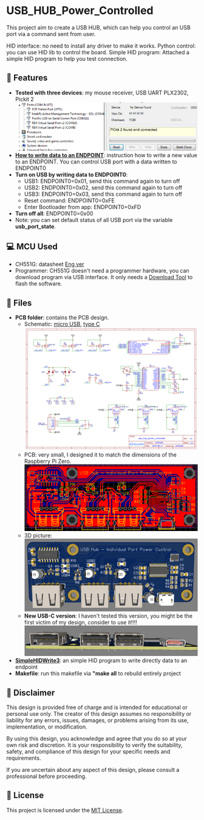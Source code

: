 # USB_HUB_Power_Controlled
This project aim to create a USB HUB, which can help you control an USB port via a command sent from user.

HID interface: no need to install any driver to make it works.
Python control: you can use HID lib to control the board.
Simple HID program: Attached a simple HID program to help you test connection.

## 🚀 Features
 - **Tested with three devices**: my mouse receiver, USB UART PLX2302, Pickit 2
 ![tested](https://github.com/AnhGeek/USB_HUB_Power_Controlled/blob/main/img/tested.PNG)
 - **[How to write data to an ENDPOINT](https://github.com/AnhGeek/USB_Relay_HID/tree/main#-how-to-use)**: instruction how to write a new value to an ENDPOINT. You can control USB port with a data written to ENDPOINT0
 - **Turn on USB by writing data to ENDPOINT0**:
   - USB1: ENDPOINT0=0x01, send this command again to turn off
   - USB2: ENDPOINT0=0x02, send this command again to turn off
   - USB3: ENDPOINT0=0x03, send this command again to turn off
   - Reset command: ENDPOINT0=0xFE
   - Enter Bootloader from app: ENDPOINT0=0xFD
 - **Turn off all**: ENDPOINT0=0x00
 - Note: you can set default status of all USB port via the variable **usb_port_state**.

## 💻 MCU Used
- CH551G: datasheet [Eng ver](https://akizukidenshi.com/goodsaffix/CH552.pdf)
- Programmer: CH551G doesn't need a programmer hardware, you can download program via USB interface. It only needs a [Download Tool](https://www.wch-ic.com/downloads/WCHISPTool_Setup_exe.html) to flash the software.

## 📄 Files
- **PCB folder**: contains the PCB design.
     - Schematic: [micro USB](https://github.com/AnhGeek/USB_HUB_Power_Controlled/blob/main/PCB/TypeA/Schematic_Usb-hub-power-control_2024-12-14.pdf), [type C](https://github.com/AnhGeek/USB_HUB_Power_Controlled/blob/main/PCB/TypeC/Schematic_Usb-hub-power-control-USB-C_2024-12-15.pdf)
       ![sche](https://github.com/AnhGeek/USB_HUB_Power_Controlled/blob/main/img/Schematic_Usb-hub-power-control_2024-12-14.png)
     - PCB: very small, I designed it to match the dimensions of the Raspberry Pi Zero.
       ![PCB](https://github.com/AnhGeek/USB_HUB_Power_Controlled/blob/main/img/PCB_PCB_Usb-hub-power-control_2024-12-14.png)
     - 3D picture:
       ![3d-image](https://github.com/AnhGeek/USB_HUB_Power_Controlled/blob/main/img/3D_Usb-hub-power-control_2024-12-14.png)
     - **New USB-C version**: I haven't tested this version, you might be the first victim of my design, consider to use it!!!!
       ![typeC](https://github.com/AnhGeek/USB_HUB_Power_Controlled/blob/main/img/USB-C.PNG)
- **[SimpleHIDWrite3](https://github.com/AnhGeek/USB_Relay_HID/tree/main/SimpleHIDWrite3)**: an simple HID program to write directly data to an endpoint
- **Makefile**: run this makefile via **"make all** to rebuild entirely project

## :anger: Disclaimer

This design is provided free of charge and is intended for educational or personal use only. The creator of this design assumes no responsibility or liability for any errors, issues, damages, or problems arising from its use, implementation, or modification.

By using this design, you acknowledge and agree that you do so at your own risk and discretion. It is your responsibility to verify the suitability, safety, and compliance of this design for your specific needs and requirements.

If you are uncertain about any aspect of this design, please consult a professional before proceeding.

## 📄 License

This project is licensed under the [MIT License](LICENSE).
